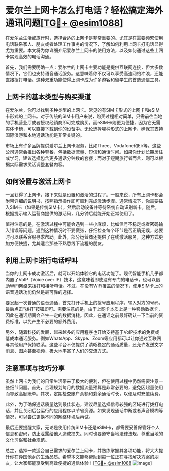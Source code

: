 # 爱尔兰上网卡怎么打电话？轻松搞定海外通讯问题[[TG💪+ @esim1088](https://t.me/s/esim1088)]

在爱尔兰生活或旅行时，选择合适的上网卡是非常重要的。尤其是在需要频繁使用电话联系家人、朋友或者处理工作事务的情况下，了解如何利用上网卡打电话显得尤为重要。本文将为你详细介绍爱尔兰上网卡的使用方法，以及如何通过这些上网卡实现高效的电话沟通。

首先，我们需要明确一点：爱尔兰的上网卡主要功能是提供互联网连接，但大多数情况下，它们也支持语音通话服务。这意味着你不仅可以享受高速网络冲浪，还能直接拨打电话。这种双重功能使得上网卡成为许多游客和留学生的首选通信工具。

## 上网卡的基本类型与购买渠道

在爱尔兰，你可以找到多种类型的上网卡。常见的有SIM卡形式的上网卡和eSIM卡形式的上网卡。对于传统的SIM卡用户来说，购买过程相对简单，只需前往当地的手机营业厅或者授权经销商即可完成购买。而eSIM卡则更为便捷，因为它无需实体卡槽，可以直接下载到你的设备中。无论选择哪种形式的上网卡，确保其支持国际漫游和本地通话功能是非常关键的。

市场上有许多品牌提供爱尔兰上网卡服务，比如Three、Vodafone和Eir等。这些公司通常会推出各种套餐，包括数据流量、短信和通话时间。如果你计划长期居住或学习，建议选择包含更多通话分钟数的套餐；而对于短期旅行者而言，则可以根据实际需求灵活调整套餐内容。

## 如何设置与激活上网卡

一旦获得了上网卡，接下来就是设置和激活的过程了。一般来说，所有上网卡都会附带详细的说明书，按照指示操作即可顺利完成激活步骤。通常情况下，你需要插入SIM卡（如果是传统SIM卡），然后启动设备并等待系统自动识别新卡。随后，根据提示输入运营商提供的激活码，几分钟后就能开始正常使用了。

值得注意的是，在激活过程中可能会遇到一些小麻烦，比如信号不稳定或者密码输入错误等问题。遇到这种情况时不要慌张，仔细检查每个环节是否正确无误，必要时可以联系客服寻求帮助。此外，部分运营商还提供了在线激活服务，这种方式更加方便快捷，尤其适合那些不熟悉线下流程的朋友。

## 利用上网卡进行电话呼叫

当你的上网卡成功激活后，就可以开始体验它的电话功能了。现代智能手机几乎都内置了VoIP（Voice over IP）技术，这意味着即使没有专门的电话卡，也可以借助WiFi网络来拨打和接听电话。不过，在没有WiFi覆盖的情况下，使用SIM卡上的语音通话功能仍然是最可靠的选择。

要发起一次普通的语音通话，首先打开手机上的拨号应用程序，输入对方的号码，最后点击“拨打”按钮即可。需要注意的是，由于上网卡本质上是一种移动数据卡，因此在通话期间会产生一定的数据消耗。因此，在通话之前最好确认一下当前的资费标准，以免产生不必要的额外费用。

另外，随着科技的发展，越来越多的应用程序也开始支持基于VoIP技术的免费或低成本通话服务。例如WhatsApp、Skype、Zoom等应用都可以让你通过互联网与其他用户保持联系。这些平台不仅提供了清晰稳定的通话质量，还允许发送文字消息、图片甚至视频，极大地丰富了人们的交流方式。

## 注意事项与技巧分享

虽然上网卡为我们的日常生活带来了极大的便利，但在使用过程中仍然需要注意一些细节问题。首先，合理规划每月的数据流量预算是非常必要的，避免因超量使用而导致高额账单。其次，定期检查账户余额和剩余通话时长，以便及时充值续费。

此外，为了确保通话质量达到最佳状态，建议尽量选择信号较强的区域进行拨打电话，并且关闭后台运行的应用程序以节省资源。如果发现通话中断或者声音模糊等情况，可以尝试更换不同的网络环境后再试。

最后还要提醒大家，无论是使用传统SIM卡还是eSIM卡，都需要妥善保管好个人信息和密码，防止泄露给他人造成损失。同时也要遵守当地法律法规，尊重当地的文化习俗和社会规范。

总之，选择一款适合自己需求的爱尔兰上网卡，并熟练掌握其各项功能，将大大提升你在异国他乡的生活品质。希望本文能够帮助到每一位正在寻找解决方案的朋友，让大家都能享受到高效便捷的通信体验！[[TG💪+ @esim1088](https://t.me/s/esim1088) ![Image](https://i.postimg.cc/4NQfJmqS/Snipaste-2025-05-13-00-14-12.png)]